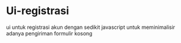 # Ui-registrasi
ui untuk registrasi akun dengan sedikit javascript untuk meminimalisir adanya pengiriman formulir kosong
